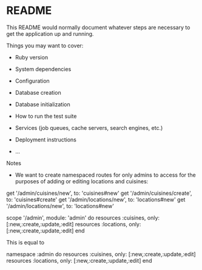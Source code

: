 # README

This README would normally document whatever steps are necessary to get the
application up and running.

Things you may want to cover:

* Ruby version

* System dependencies

* Configuration

* Database creation

* Database initialization

* How to run the test suite

* Services (job queues, cache servers, search engines, etc.)

* Deployment instructions

* ...


Notes
- We want to create namespaced routes for only admins to access for the purposes of adding or editing locations and cuisines:

get '/admin/cuisines/new', to: 'cuisines#new'
get '/admin/cuisines/create', to: 'cuisines#create'
get '/admin/locations/new', to: 'locations#new'
get '/admin/locations/new', to: 'locations#new'

scope '/admin', module: 'admin' do
  resources :cuisines, only: [:new,:create,:update,:edit]
  resources :locations, only: [:new,:create,:update,:edit]
end

This is equal to

namespace :admin do
  resources :cuisines, only: [:new,:create,:update,:edit]
  resources :locations, only: [:new,:create,:update,:edit]
end
